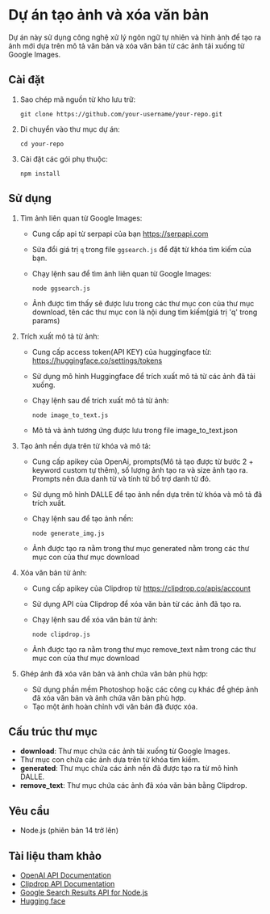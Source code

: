 # Dự án tạo ảnh và xóa văn bản

Dự án này sử dụng công nghệ xử lý ngôn ngữ tự nhiên và hình ảnh để tạo ra ảnh mới dựa trên mô tả văn bản và xóa văn bản từ các ảnh tải xuống từ Google Images.

## Cài đặt

1. Sao chép mã nguồn từ kho lưu trữ:

   ```
   git clone https://github.com/your-username/your-repo.git
   ```

2. Di chuyển vào thư mục dự án:

   ```
   cd your-repo
   ```

3. Cài đặt các gói phụ thuộc:

   ```
   npm install
   ```

## Sử dụng

1. Tìm ảnh liên quan từ Google Images:
   - Cung cấp api từ serpapi của bạn https://serpapi.com
   - Sửa đổi giá trị `q` trong file `ggsearch.js` để đặt từ khóa tìm kiếm của bạn.
   - Chạy lệnh sau để tìm ảnh liên quan từ Google Images:

     ```
     node ggsearch.js
     ```
   - Ảnh được tìm thấy sẽ được lưu trong các thư mục con của thư mục download, tên các thư mục con là nội dung tìm kiếm(giá trị 'q' trong params)

2. Trích xuất mô tả từ ảnh:
   - Cung cấp access token(API KEY) của huggingface từ: https://huggingface.co/settings/tokens
   - Sử dụng mô hình Huggingface để trích xuất mô tả từ các ảnh đã tải xuống.
   - Chạy lệnh sau để trích xuất mô tả từ ảnh:

     ```
     node image_to_text.js
     ```
   - Mô tả và ảnh tương ứng được lưu trong file image_to_text.json

3. Tạo ảnh nền dựa trên từ khóa và mô tả:
   - Cung cấp apikey của OpenAi, prompts(Mô tả tạo được từ bước 2 + keyword custom tự thêm), số lượng ảnh tạo ra và size ảnh tạo ra. Prompts nên đưa danh từ và tính từ bổ trợ danh từ đó.
   - Sử dụng mô hình DALLE để tạo ảnh nền dựa trên từ khóa và mô tả đã trích xuất.
   - Chạy lệnh sau để tạo ảnh nền:

     ```
     node generate_img.js
     ```
   - Ảnh được tạo ra nằm trong thư mục generated nằm trong các thư mục con của thư mục download

4. Xóa văn bản từ ảnh:

   - Cung cấp apikey của Clipdrop từ https://clipdrop.co/apis/account
   - Sử dụng API của Clipdrop để xóa văn bản từ các ảnh đã tạo ra.
   - Chạy lệnh sau để xóa văn bản từ ảnh:

     ```
     node clipdrop.js
     ```
   - Ảnh được tạo ra nằm trong thư mục remove_text nằm trong các thư mục con của thư mục download

5. Ghép ảnh đã xóa văn bản và ảnh chứa văn bản phù hợp:

   - Sử dụng phần mềm Photoshop hoặc các công cụ khác để ghép ảnh đã xóa văn bản và ảnh chứa văn bản phù hợp.
   - Tạo một ảnh hoàn chỉnh với văn bản đã được xóa.

## Cấu trúc thư mục

- **download**: Thư mục chứa các ảnh tải xuống từ Google Images.
- **<folder-name>** Thư mục con chứa các ảnh dựa trên từ khóa tìm kiếm.
 - **generated**: Thư mục chứa các ảnh nền đã được tạo ra từ mô hình DALLE.
 - **remove_text**: Thư mục chứa các ảnh đã xóa văn bản bằng Clipdrop.




## Yêu cầu

- Node.js (phiên bản 14 trở lên)

## Tài liệu tham khảo

- [OpenAI API Documentation](https://docs.openai.com/)
- [Clipdrop API Documentation](https://clipdrop.co/developers/)
- [Google Search Results API for Node.js](https://github.com/serpapi/google-search-results-nodejs)
- [Hugging face](https://huggingface.co/Salesforce/blip-image-captioning-large)


